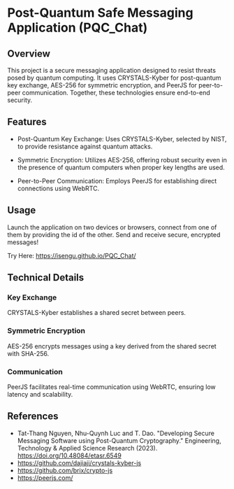 # Post-Quantum Safe Messaging Application (PQC_Chat)

## Overview

This project is a secure messaging application designed to resist threats posed by quantum computing. It uses CRYSTALS-Kyber for post-quantum key exchange, AES-256 for symmetric encryption, and PeerJS for peer-to-peer communication. Together, these technologies ensure end-to-end security.

## Features

- Post-Quantum Key Exchange: Uses CRYSTALS-Kyber, selected by NIST, to provide resistance against quantum attacks.

- Symmetric Encryption: Utilizes AES-256, offering robust security even in the presence of quantum computers when proper key lengths are used.

- Peer-to-Peer Communication: Employs PeerJS for establishing direct connections using WebRTC.

## Usage

Launch the application on two devices or browsers, connect from one of them by providing the id of the other. Send and receive secure, encrypted messages!

Try Here: https://isengu.github.io/PQC_Chat/

## Technical Details

### Key Exchange

CRYSTALS-Kyber establishes a shared secret between peers.

### Symmetric Encryption

AES-256 encrypts messages using a key derived from the shared secret with SHA-256.

### Communication

PeerJS facilitates real-time communication using WebRTC, ensuring low latency and scalability.

## References

- Tat-Thang Nguyen, Nhu-Quynh Luc and T. Dao. "Developing Secure Messaging Software using
Post-Quantum Cryptography." Engineering, Technology & Applied Science Research (2023).
https://doi.org/10.48084/etasr.6549
- https://github.com/dajiaji/crystals-kyber-js
- https://github.com/brix/crypto-js
- https://peerjs.com/
